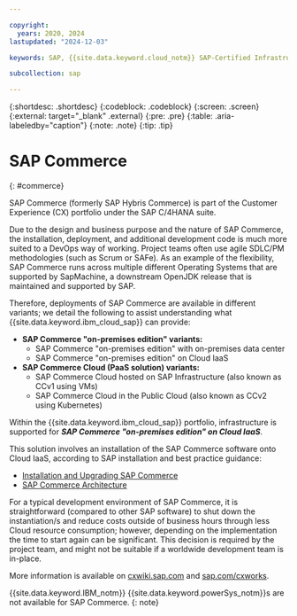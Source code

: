 ```yaml
---

copyright:
  years: 2020, 2024
lastupdated: "2024-12-03"

keywords: SAP, {{site.data.keyword.cloud_notm}} SAP-Certified Infrastructure, {{site.data.keyword.ibm_cloud_sap}}, SAP Workloads

subcollection: sap

---
```


{:shortdesc: .shortdesc}
{:codeblock: .codeblock}
{:screen: .screen}
{:external: target="_blank" .external}
{:pre: .pre}
{:table: .aria-labeledby="caption"}
{:note: .note}
{:tip: .tip}

# SAP Commerce
{: #commerce}

SAP Commerce (formerly SAP Hybris Commerce) is part of the Customer Experience (CX) portfolio under the SAP C/4HANA suite.

Due to the design and business purpose and the nature of SAP Commerce, the installation, deployment, and additional development code is much more suited to a DevOps way of working. Project teams often use agile SDLC/PM methodologies (such as Scrum or SAFe). As an example of the flexibility, SAP Commerce runs across multiple different Operating Systems that are supported by SapMachine, a downstream OpenJDK release that is maintained and supported by SAP.

Therefore, deployments of SAP Commerce are available in different variants; we detail the following to assist understanding what {{site.data.keyword.ibm_cloud_sap}} can provide:

- **SAP Commerce "on-premises edition" variants:**
  - SAP Commerce "on-premises edition" with on-premises data center
  - SAP Commerce "on-premises edition" on Cloud IaaS
- **SAP Commerce Cloud (PaaS solution) variants:**
  - SAP Commerce Cloud hosted on SAP Infrastructure (also known as CCv1 using VMs)
  - SAP Commerce Cloud in the Public Cloud (also known as CCv2 using Kubernetes)

Within the {{site.data.keyword.ibm_cloud_sap}} portfolio, infrastructure is supported for **_SAP Commerce "on-premises edition" on Cloud IaaS_**.

This solution involves an installation of the SAP Commerce software onto Cloud IaaS, according to SAP installation and best practice guidance:
- [Installation and Upgrading SAP Commerce](https://help.sap.com/docs/SAP_COMMERCE/a74589c3a81a4a95bf51d87258c0ab15/8bf5a611866910149242e1a3a41eb9af.html)
- [SAP Commerce Architecture](https://help.sap.com/docs/SAP_COMMERCE/b490bb4e85bc42a7aa09d513d0bcb18e/8b5588d8866910149d4eb5f99c75b6b4.html)

For a typical development environment of SAP Commerce, it is straightforward (compared to other SAP software) to shut down the instantiation/s and reduce costs outside of business hours through less Cloud resource consumption; however, depending on the implementation the time to start again can be significant. This decision is required by the project team, and might not be suitable if a worldwide development team is in-place.

More information is available on [cxwiki.sap.com](https://cxwiki.sap.com) and [sap.com/cxworks](https://www.sap.com/cxworks).

{{site.data.keyword.IBM_notm}} {{site.data.keyword.powerSys_notm}}s are not available for SAP Commerce.
{: note}

